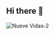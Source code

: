 ## Hi there 👋

![Nueve Vidas-2](https://github.com/user-attachments/assets/8fdbd04f-4719-44a9-acc4-7dda0e39eb9b)


<!--
**arnauxdev/arnauxdev** is a ✨ _special_ ✨ repository because its `README.md` (this file) appears on your GitHub profile.

Here are some ideas to get you started:

- 🔭 I’m currently working on ...
- 🌱 I’m currently learning ...
- 👯 I’m looking to collaborate on ...
- 🤔 I’m looking for help with ...
- 💬 Ask me about ...
- 📫 How to reach me: ...
- 😄 Pronouns: ...
- ⚡ Fun fact: ...
-->
